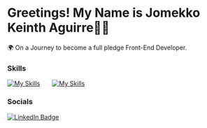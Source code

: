 Greetings! My Name is Jomekko Keinth Aguirre👋😄
========================================================================================================================================

🌍 On a Journey to become a full pledge Front-End Developer.
<br>

### Skills

[![My Skills](https://skillicons.dev/icons?i=html,css)](https://skillicons.dev) &nbsp;&nbsp;&nbsp;&nbsp;&nbsp;  [![My Skills](https://skillicons.dev/icons?i=figma)](https://skillicons.dev)
<br/>

### Socials

<div id="badges">
  <a href="https://www.linkedin.com">
    <img src="https://img.shields.io/badge/LinkedIn-blue?style=for-the-badge&logo=linkedin&logoColor=white" alt="LinkedIn Badge"/>
  </a>
</div>
